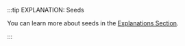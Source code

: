 :::tip EXPLANATION: Seeds

You can learn more about seeds in the [Explanations Section](../explanations/seeds.mdx).

:::
